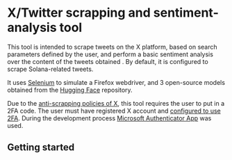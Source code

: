 # X/Twitter scrapping and sentiment-analysis tool

This tool is intended to scrape tweets on the X platform, based on search parameters defined by the user, and perform a basic sentiment analysis over the content of the tweets obtained . By default, it is configured to scrape Solana-related tweets.

It uses [Selenium](https://huggingface.co/) to simulate a Firefox webdriver, and 3 open-source models obtained from the [Hugging Face](https://huggingface.co/) repository.

Due to the [anti-scrapping policies of X](https://x.com/en/tos), this tool requires the user to put in a 2FA code. The user must have registered X account and [configured to use 2FA](https://help.x.com/en/managing-your-account/two-factor-authentication). During the development process [Microsoft Authenticator App](https://www.microsoft.com/de-de/security/mobile-authenticator-app) was used.


## Getting started


